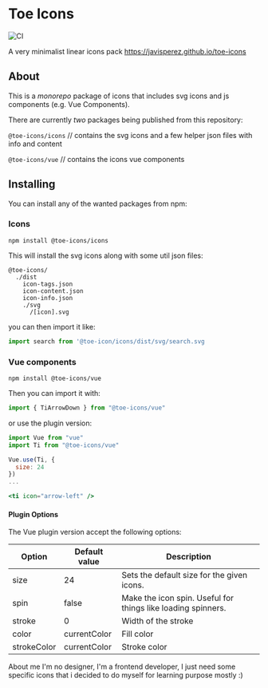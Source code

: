 # Toe Icons

![CI](https://github.com/javisperez/toe-icons/workflows/CI/badge.svg)

A very minimalist linear icons pack https://javisperez.github.io/toe-icons

## About

This is a *monorepo* package of icons that includes svg icons and js components (e.g. Vue Components).

There are currently *two* packages being published from this repository:

`@toe-icons/icons` // contains the svg icons and a few helper json files with info and content

`@toe-icons/vue` // contains the icons vue components

## Installing

You can install any of the wanted packages from npm:

### Icons

```shell
npm install @toe-icons/icons
```

This will install the svg icons along with some util json files:

```
@toe-icons/
  ./dist
    icon-tags.json
    icon-content.json
    icon-info.json
    ./svg
      /[icon].svg
```
you can then import it like:

```js
import search from '@toe-icon/icons/dist/svg/search.svg
```

### Vue components
```shell
npm install @toe-icons/vue
```

Then you can import it with:
```js
import { TiArrowDown } from "@toe-icons/vue"
```
or use the plugin version:

```jsx
import Vue from "vue"
import Ti from "@toe-icons/vue"

Vue.use(Ti, {
  size: 24
})
...

<ti icon="arrow-left" />

```

#### Plugin Options
The Vue plugin version accept the following options:

|  Option  |  Default value  |  Description  |
| -------- | --------------- | ------------- |
|  size  |  24  |  Sets the default size for the given icons.  |
|  spin  |  false  |  Make the icon spin. Useful for things like loading spinners.  |
|  stroke  |  0  |  Width of the stroke  |
|  color  |  currentColor  |  Fill color  |
|  strokeColor  |  currentColor  |  Stroke color  |

About me
I'm no designer, I'm a frontend developer, I just need some specific icons that i decided to do myself for learning purpose mostly :)
